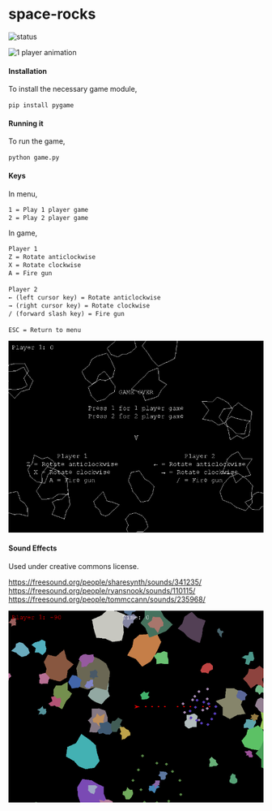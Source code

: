 # space-rocks
![status](https://img.shields.io/badge/status-ready%20to%20use-green)

![1 player animation](./screenshots/space_rocks_animation.gif)

#### Installation
To install the necessary game module,

`pip install pygame`

#### Running it
To run the game,

`python game.py`

#### Keys
In menu,

```
1 = Play 1 player game
2 = Play 2 player game 
```
In game,
```
Player 1
Z = Rotate anticlockwise
X = Rotate clockwise
A = Fire gun

Player 2
← (left cursor key) = Rotate anticlockwise
→ (right cursor key) = Rotate clockwise
/ (forward slash key) = Fire gun

ESC = Return to menu
```
![Main menu](https://github.com/johntelforduk/space-rocks/blob/master/screenshots/screenshot_0001.png)

#### Sound Effects
Used under creative commons license.

https://freesound.org/people/sharesynth/sounds/341235/  
https://freesound.org/people/ryansnook/sounds/110115/  
https://freesound.org/people/tommccann/sounds/235968/

![1 player screenshot](./screenshots/screenshot_0003.png)
